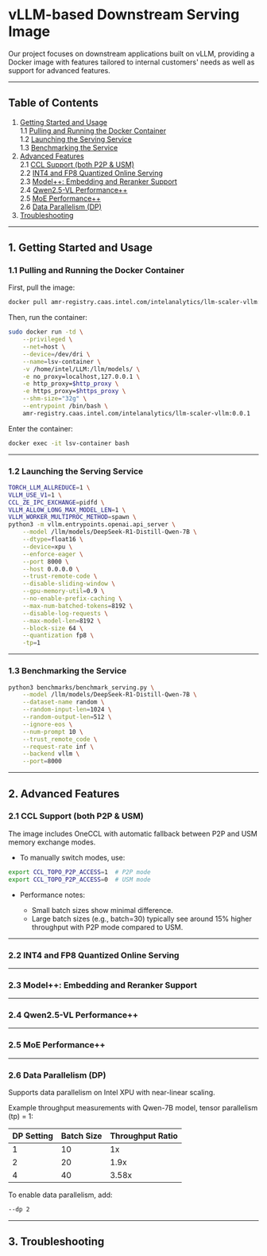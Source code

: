 # vLLM-based Downstream Serving Image

Our project focuses on downstream applications built on vLLM, providing a Docker image with features tailored to internal customers' needs as well as support for advanced features.

---

## Table of Contents

1. [Getting Started and Usage](#1-getting-started-and-usage)  
   1.1 [Pulling and Running the Docker Container](#11-pulling-and-running-the-docker-container)  
   1.2 [Launching the Serving Service](#12-launching-the-serving-service)  
   1.3 [Benchmarking the Service](#13-benchmarking-the-service)  
2. [Advanced Features](#2-advanced-features)  
   2.1 [CCL Support (both P2P & USM)](#21-ccl-support-both-p2p--usm)  
   2.2 [INT4 and FP8 Quantized Online Serving](#22-int4-and-fp8-quantized-online-serving)  
   2.3 [Model++: Embedding and Reranker Support](#23-model-embedding-and-reranker-support)  
   2.4 [Qwen2.5-VL Performance++](#24-qwen25-vl-performance)  
   2.5 [MoE Performance++](#25-moe-performance)  
   2.6 [Data Parallelism (DP)](#26-data-parallelism-dp)  
3. [Troubleshooting](#3-troubleshooting)  


---

## 1. Getting Started and Usage

### 1.1 Pulling and Running the Docker Container

First, pull the image:

```bash
docker pull amr-registry.caas.intel.com/intelanalytics/llm-scaler-vllm:0.0.1
````

Then, run the container:

```bash
sudo docker run -td \
    --privileged \
    --net=host \
    --device=/dev/dri \
    --name=lsv-container \
    -v /home/intel/LLM:/llm/models/ \
    -e no_proxy=localhost,127.0.0.1 \
    -e http_proxy=$http_proxy \
    -e https_proxy=$https_proxy \
    --shm-size="32g" \
    --entrypoint /bin/bash \
    amr-registry.caas.intel.com/intelanalytics/llm-scaler-vllm:0.0.1
```

Enter the container:

```bash
docker exec -it lsv-container bash
```

---

### 1.2 Launching the Serving Service

```bash
TORCH_LLM_ALLREDUCE=1 \
VLLM_USE_V1=1 \
CCL_ZE_IPC_EXCHANGE=pidfd \
VLLM_ALLOW_LONG_MAX_MODEL_LEN=1 \
VLLM_WORKER_MULTIPROC_METHOD=spawn \
python3 -m vllm.entrypoints.openai.api_server \
    --model /llm/models/DeepSeek-R1-Distill-Qwen-7B \
    --dtype=float16 \
    --device=xpu \
    --enforce-eager \
    --port 8000 \
    --host 0.0.0.0 \
    --trust-remote-code \
    --disable-sliding-window \
    --gpu-memory-util=0.9 \
    --no-enable-prefix-caching \
    --max-num-batched-tokens=8192 \
    --disable-log-requests \
    --max-model-len=8192 \
    --block-size 64 \
    --quantization fp8 \
    -tp=1
```

---

### 1.3 Benchmarking the Service

```bash
python3 benchmarks/benchmark_serving.py \
    --model /llm/models/DeepSeek-R1-Distill-Qwen-7B \
    --dataset-name random \
    --random-input-len=1024 \
    --random-output-len=512 \
    --ignore-eos \
    --num-prompt 10 \
    --trust_remote_code \
    --request-rate inf \
    --backend vllm \
    --port=8000
```

---

## 2. Advanced Features

### 2.1 CCL Support (both P2P & USM)

The image includes OneCCL with automatic fallback between P2P and USM memory exchange modes.

* To manually switch modes, use:

```bash
export CCL_TOPO_P2P_ACCESS=1  # P2P mode
export CCL_TOPO_P2P_ACCESS=0  # USM mode
```

* Performance notes:

  * Small batch sizes show minimal difference.
  * Large batch sizes (e.g., batch=30) typically see around 15% higher throughput with P2P mode compared to USM.

---

### 2.2 INT4 and FP8 Quantized Online Serving


---

### 2.3 Model++: Embedding and Reranker Support


---

### 2.4 Qwen2.5-VL Performance++


---

### 2.5 MoE Performance++


---

### 2.6 Data Parallelism (DP)

Supports data parallelism on Intel XPU with near-linear scaling.

Example throughput measurements with Qwen-7B model, tensor parallelism (tp) = 1:

| DP Setting | Batch Size | Throughput Ratio |
| ---------- | ---------- | ---------------- |
| 1          | 10         | 1x               |
| 2          | 20         | 1.9x             |
| 4          | 40         | 3.58x            |

To enable data parallelism, add:

```bash
--dp 2
```

---

## 3. Troubleshooting




